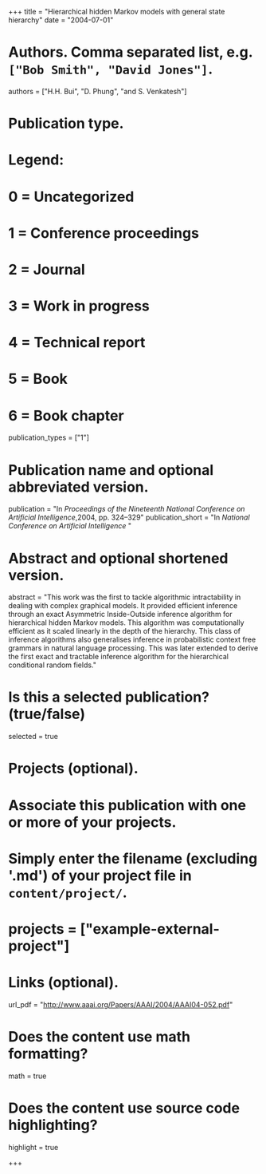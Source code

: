 +++
title = "Hierarchical hidden Markov models with general state hierarchy"
date = "2004-07-01"

# Authors. Comma separated list, e.g. `["Bob Smith", "David Jones"]`.
authors = ["H.H. Bui", "D. Phung", "and S. Venkatesh"]

# Publication type.
# Legend:
# 0 = Uncategorized
# 1 = Conference proceedings
# 2 = Journal
# 3 = Work in progress
# 4 = Technical report
# 5 = Book
# 6 = Book chapter
publication_types = ["1"]

# Publication name and optional abbreviated version.
publication = "In *Proceedings of the Nineteenth National Conference on Artificial Intelligence*,2004, pp. 324–329"
publication_short = "In *National Conference on Artificial Intelligence* "

# Abstract and optional shortened version.
abstract = "This work was the first to tackle algorithmic intractability in dealing with complex graphical models. It provided efficient inference through an exact Asymmetric Inside-Outside inference algorithm for hierarchical hidden Markov models. This algorithm was computationally efficient as it scaled linearly in the depth of the hierarchy. This class of inference algorithms also generalises inference in probabilistic context free grammars in natural language processing. This was later extended to derive the first exact and tractable inference algorithm for the hierarchical conditional random fields."


# Is this a selected publication? (true/false)
selected = true

# Projects (optional).
#   Associate this publication with one or more of your projects.
#   Simply enter the filename (excluding '.md') of your project file in `content/project/`.
# projects = ["example-external-project"]

# Links (optional).
url_pdf = "http://www.aaai.org/Papers/AAAI/2004/AAAI04-052.pdf"

# Does the content use math formatting?
math = true

# Does the content use source code highlighting?
highlight = true

+++

